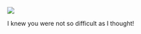 <image src="https://raw.githubusercontent.com/code-pool/I-See-You/master/src/logo.png"/>


I knew you were not so difficult as I thought! 
